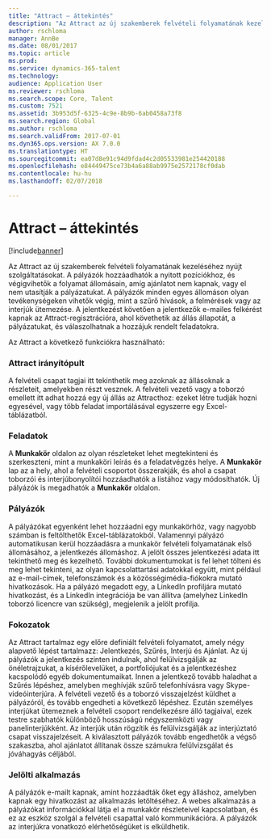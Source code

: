 ```yaml
---
title: "Attract – áttekintés"
description: "Az Attract az új szakemberek felvételi folyamatának kezeléséhez nyújt szolgáltatásokat. A pályázók hozzáadhatók a nyitott pozíciókhoz, és végigvihetők a folyamat állomásain, amíg ajánlatot nem kapnak, vagy el nem utasítják a pályázatukat."
author: rschloma
manager: AnnBe
ms.date: 08/01/2017
ms.topic: article
ms.prod: 
ms.service: dynamics-365-talent
ms.technology: 
audience: Application User
ms.reviewer: rschloma
ms.search.scope: Core, Talent
ms.custom: 7521
ms.assetid: 3b953d5f-6325-4c9e-8b9b-6ab0458a73f8
ms.search.region: Global
ms.author: rschloma
ms.search.validFrom: 2017-07-01
ms.dyn365.ops.version: AX 7.0.0
ms.translationtype: HT
ms.sourcegitcommit: ea07d8e91c94d9fdad4c2d05533981e254420188
ms.openlocfilehash: e84449475ce73b4a6a88ab9975e2572178cf0dab
ms.contentlocale: hu-hu
ms.lasthandoff: 02/07/2018

---
```

# <a name="attract-overview"></a>Attract – áttekintés

[!include[banner](includes/banner.md)]

Az Attract az új szakemberek felvételi folyamatának kezeléséhez nyújt szolgáltatásokat. A pályázók hozzáadhatók a nyitott pozíciókhoz, és végigvihetők a folyamat állomásain, amíg ajánlatot nem kapnak, vagy el nem utasítják a pályázatukat. A pályázók minden egyes állomáson olyan tevékenységeken vihetők végig, mint a szűrő hívások, a felmérések vagy az interjúk ütemezése. A jelentkezést követően a jelentkezők e-mailes felkérést kapnak az Attract-regisztrációra, ahol követhetik az állás állapotát, a pályázatukat, és válaszolhatnak a hozzájuk rendelt feladatokra.

Az Attract a következő funkciókra használható:

### <a name="attract-dashboard"></a>Attract irányítópult
A felvételi csapat tagjai itt tekinthetik meg azoknak az állásoknak a részleteit, amelyekben részt vesznek. A felvételi vezető vagy a toborzó emellett itt adhat hozzá egy új állás az Attracthoz: ezeket létre tudják hozni egyesével, vagy több feladat importálásával egyszerre egy Excel-táblázatból.

### <a name="jobs"></a>Feladatok
A **Munkakör** oldalon az olyan részleteket lehet megtekinteni és szerkeszteni, mint a munkaköri leírás és a feladatvégzés helye. A **Munkakör** lap az a hely, ahol a felvételi csoportot összerakják, és ahol a csapat toborzói és interjúbonyolítói hozzáadhatók a listához vagy módosíthatók. Új pályázók is megadhatók a **Munkakör** oldalon.

### <a name="candidates"></a>Pályázók
A pályázókat egyenként lehet hozzáadni egy munkakörhöz, vagy nagyobb számban is feltölthetők Excel-táblázatokból. Valamennyi pályázó automatikusan kerül hozzáadásra a munkakör felvételi folyamatának első állomásához, a jelentkezés állomáshoz. A jelölt összes jelentkezési adata itt tekinthető meg és kezelhető. További dokumentumokat is fel lehet tölteni és meg lehet tekinteni, az olyan kapcsolattartási adatokkal együtt, mint például az e-mail-címek, telefonszámok és a közösségimédia-fiókokra mutató hivatkozások. Ha a pályázó megadott egy, a LinkedIn profiljára mutató hivatkozást, és a LinkedIn integrációja be van állítva (amelyhez LinkedIn toborzó licencre van szükség), megjelenik a jelölt profilja.

### <a name="stages"></a>Fokozatok
Az Attract tartalmaz egy előre definiált felvételi folyamatot, amely négy alapvető lépést tartalmazz: Jelentkezés, Szűrés, Interjú és Ajánlat. Az új pályázók a jelentkezés szinten indulnak, ahol felülvizsgálják az önéletrajzukat, a kísérőlevelüket, a portfoliójukat és a jelentkezéshez kacspolódó egyéb dokumentumaikat. Innen a jelentkező tovább haladhat a Szűrés lépéshez, amelyben meghívják szűrő telefonhívásra vagy Skype-videóinterjúra. A felvételi vezető és a toborzó visszajelzést küldhet a pályázóról, és tovább engedheti a következő lépéshez. Ezután személyes interjúkat ütemeznek a felvételi csoport rendelkezésre álló tagjaival, ezek testre szabhatók különböző hosszúságú négyszemközti vagy panelinterjúkként. Az interjúk után rögzítik és felülvizsgálják az interjúztató csapat visszajelzéseit. A kiválasztott pályázók tovább engedhetők a végső szakaszba, ahol ajánlatot állítanak össze számukra felülvizsgálat és jóváhagyás céljából. 

### <a name="candidate-app"></a>Jelölti alkalmazás
A pályázók e-mailt kapnak, amint hozzáadták őket egy álláshoz, amelyben kapnak egy hivatkozást az alkalmazás letöltéséhez. A webes alkalmazás a pályázókat információkkal látja el a munkakör részleteivel kapcsolatban, és ez az eszköz szolgál a felvételi csapattal való kommunikációra. A pályázók az interjúkra vonatkozó elérhetőségüket is elküldhetik.

